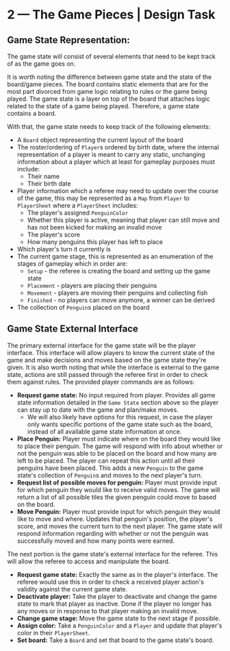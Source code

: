 # 2 &mdash; The Game Pieces | Design Task

## Game State Representation:

The game state will consist of several elements that need to be kept track of as the game goes on.

It is worth noting the difference between game state and the state of the board/game pieces. The board contains static elements that are for the most part divorced from game logic relating to rules or the game being played. The game state is a layer on top of the board that attaches logic related to the state of a game being played. Therefore, a game state contains a board.

With that, the game state needs to keep track of the following elements:

- A `Board` object representing the current layout of the board
- The roster/ordering of `Player`s ordered by birth date, where the internal representation of a player is meant to carry any static, unchanging information about a player which at least for gameplay purposes must include:
  - Their name
  - Their birth date
- Player information which a referee may need to update over the course of the game, this may be represented as a `Map` from `Player` to `PlayerSheet` where a `PlayerSheet` includes:
  - The player's assigned `PenguinColor`
  - Whether this player is active, meaning that player can still move and has not been kicked for making an invalid move
  - The player's score
  - How many penguins this player has left to place
- Which player's turn it currently is
- The current game stage, this is represented as an enumeration of the stages of gameplay which in order are:
  - `Setup` - the referee is creating the board and setting up the game state
  - `Placement` - players are placing their penguins
  - `Movement` - players are moving their penguins and collecting fish
  - `Finished` - no players can move anymore, a winner can be derived
- The collection of `Penguin`s placed on the board

## Game State External Interface

The primary external interface for the game state will be the player interface. This interface will allow players to know the current state of the game and make decisions and moves based on the game state they're given. It is also worth noting that while the interface is external to the game state, actions are still passed through the referee first in order to check them against rules. The provided player commands are as follows:

- **Request game state:** No input required from player. Provides all game state information detailed in the `Game State` section above so the player can stay up to date with the game and plan/make moves.
  - We will also likely have options for this request, in case the player only wants specific portions of the game state such as the board, instead of all available game state information at once.
- **Place Penguin:** Player must indicate where on the board they would like to place their penguin. The game will respond with info about whether or not the penguin was able to be placed on the board and how many are left to be placed. The player can repeat this action until all their penguins have been placed. This adds a new `Penguin` to the game state's collection of `Penguin`s and moves to the next player's turn.
- **Request list of possible moves for penguin:** Player must provide input for which penguin they would like to receive valid moves. The game will return a list of all possible tiles the given penguin could move to based on the board.
- **Move Penguin:** Player must provide input for which penguin they would like to move and where. Updates that penguin's position, the player's score, and moves the current turn to the next player. The game state will respond information regarding with whether or not the penguin was successfully moved and how many points were earned.

The next portion is the game state's external interface for the referee. This will allow the referee to access and manipulate the board.

- **Request game state:** Exactly the same as in the player's interface. The referee would use this in order to check a received player action's validity against the current game state.
- **Deactivate player:** Take the player to deactivate and change the game state to mark that player as inactive. Done if the player no longer has any moves or in response to that player making an invalid move.
- **Change game stage:** Move the game state to the next stage if possible.
- **Assign color:** Take a `PenguinColor` and a `Player` and update that player's color in their `PlayerSheet`.
- **Set board:** Take a `Board` and set that board to the game state's board.
